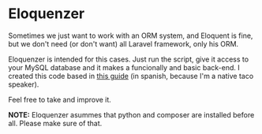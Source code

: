 # Eloquenzer
Sometimes we just want to work with an ORM system, and Eloquent is fine, but we don't need (or don't want) all Laravel framework, only his ORM.

Eloquenzer is intended for this cases. Just run the script, give it access to your MySQL database and it makes a funcionally and basic back-end. I created this code based in <a href="https://code.tutsplus.com/es/tutorials/using-illuminate-database-with-eloquent-in-your-php-app-without-laravel--cms-27247" target="_blank">this guide</a> (in spanish, because I'm a native taco speaker).

Feel free to take and improve it.

<strong>NOTE:</strong> Eloquenzer asummes that python and composer are installed before all. Please make sure of that.
